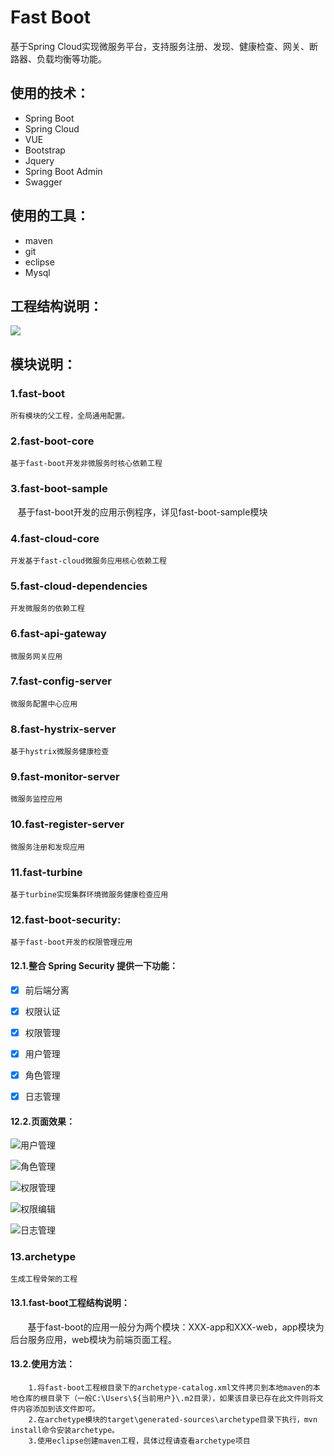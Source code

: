 # Fast Boot

基于Spring Cloud实现微服务平台，支持服务注册、发现、健康检查、网关、断路器、负载均衡等功能。

## 使用的技术：
* Spring Boot
* Spring Cloud
* VUE
* Bootstrap
* Jquery
* Spring Boot Admin
* Swagger
## 使用的工具：
* maven
* git
* eclipse
* Mysql

## 工程结构说明：
![](docs/Fast-Boot-reference.jpg)

## 模块说明：

### 1.fast-boot
    所有模块的父工程，全局通用配置。

### 2.fast-boot-core
    基于fast-boot开发非微服务时核心依赖工程

### 3.fast-boot-sample
    基于fast-boot开发的应用示例程序，详见fast-boot-sample模块

### 4.fast-cloud-core
    开发基于fast-cloud微服务应用核心依赖工程

### 5.fast-cloud-dependencies
    开发微服务的依赖工程
### 6.fast-api-gateway
    微服务网关应用

### 7.fast-config-server
    微服务配置中心应用
### 8.fast-hystrix-server
    基于hystrix微服务健康检查
  
### 9.fast-monitor-server
    微服务监控应用
  
### 10.fast-register-server
    微服务注册和发现应用
### 11.fast-turbine
    基于turbine实现集群环境微服务健康检查应用

### 12.fast-boot-security:
    基于fast-boot开发的权限管理应用
#### 12.1.整合 Spring Security 提供一下功能：

* [x] 前后端分离

* [x] 权限认证 
 
* [x] 权限管理
 
* [x] 用户管理 

* [x] 角色管理 

* [x] 日志管理

#### 12.2.页面效果：

![用户管理](resources/sanji-boot-security-user.png)

![角色管理](resources/sanji-boot-security-role.png)

![权限管理](resources/sanji-boot-security-sec.png)

![权限编辑](resources/sanji-boot-security-sec-add.png)

![日志管理](resources/sanji-boot-security-log.png)

### 13.archetype
    生成工程骨架的工程
#### 13.1.fast-boot工程结构说明：
        基于fast-boot的应用一般分为两个模块：XXX-app和XXX-web，app模块为后台服务应用，web模块为前端页面工程。
#### 13.2.使用方法：
        1.将fast-boot工程根目录下的archetype-catalog.xml文件拷贝到本地maven的本地仓库的根目录下（一般C:\Users\${当前用户}\.m2目录），如果该目录已存在此文件则将文件内容添加到该文件即可。
        2.在archetype模块的target\generated-sources\archetype目录下执行，mvn install命令安装archetype。
        3.使用eclipse创建maven工程，具体过程请查看archetype项目

